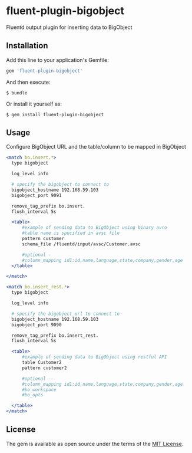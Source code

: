 # fluent-plugin-bigobject

Fluentd output plugin for inserting data to BigObject

## Installation

Add this line to your application's Gemfile:

```ruby
gem 'fluent-plugin-bigobject'
```

And then execute:

    $ bundle

Or install it yourself as:

    $ gem install fluent-plugin-bigobject

## Usage

Configure BigObject URL and the table/column to be mapped in BigObject

```apache
<match bo.insert.*>
  type bigobject

  log_level info

  # specify the bigobject to connect to
  bigobject_hostname 192.168.59.103
  bigobject_port 9091

  remove_tag_prefix bo.insert. 
  flush_interval 5s

  <table>
      #example of sending data to BigObject using binary avro
      #table name is specified in avsc file
      pattern customer
      schema_file /fluentd/input/avsc/Customer.avsc

      #optional - 
      #column_mapping id1:id,name,language,state,company,gender,age
  </table>

</match>

<match bo.insert_rest.*>
  type bigobject

  log_level info 

  # specify the bigobject_url to connect to
  bigobject_hostname 192.168.59.103
  bigobject_port 9090

  remove_tag_prefix bo.insert_rest. 
  flush_interval 5s

  <table>
      #example of sending data to BigObject using restful API 
      table Customer2
      pattern customer2

      #optional -- 
      #column_mapping id1:id,name,language,state,company,gender,age
      #bo_workspace
      #bo_opts

  </table>
</match>
```


## License

The gem is available as open source under the terms of the [MIT License](http://opensource.org/licenses/MIT).

